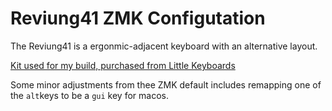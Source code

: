 # Reviung41 ZMK Configutation

The Reviung41 is a ergonmic-adjacent keyboard with an alternative layout.

[Kit used for my build, purchased from Little Keyboards](https://www.littlekeyboards.com/collections/reviung41-keyboard-kits)

Some minor adjustments from thee ZMK default includes remapping one of the `alt`keys to be a `gui` key for macos.
